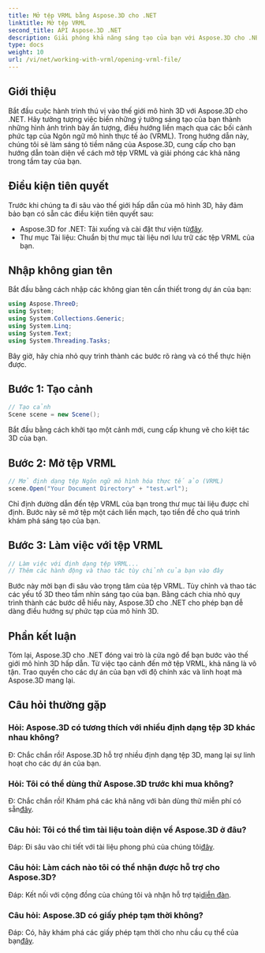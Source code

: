 ```yaml
---
title: Mở tệp VRML bằng Aspose.3D cho .NET
linktitle: Mở tệp VRML
second_title: API Aspose.3D .NET
description: Giải phóng khả năng sáng tạo của bạn với Aspose.3D cho .NET. Mở các tệp VRML một cách dễ dàng, biến ý tưởng của bạn thành những kiệt tác 3D tuyệt đẹp. Tải ngay!
type: docs
weight: 10
url: /vi/net/working-with-vrml/opening-vrml-file/
---
```

## Giới thiệu
Bắt đầu cuộc hành trình thú vị vào thế giới mô hình 3D với Aspose.3D cho .NET. Hãy tưởng tượng việc biến những ý tưởng sáng tạo của bạn thành những hình ảnh trình bày ấn tượng, điều hướng liền mạch qua các bối cảnh phức tạp của Ngôn ngữ mô hình thực tế ảo (VRML). Trong hướng dẫn này, chúng tôi sẽ làm sáng tỏ tiềm năng của Aspose.3D, cung cấp cho bạn hướng dẫn toàn diện về cách mở tệp VRML và giải phóng các khả năng trong tầm tay của bạn.
## Điều kiện tiên quyết
Trước khi chúng ta đi sâu vào thế giới hấp dẫn của mô hình 3D, hãy đảm bảo bạn có sẵn các điều kiện tiên quyết sau:
-  Aspose.3D for .NET: Tải xuống và cài đặt thư viện từ[đây](https://releases.aspose.com/3d/net/).
- Thư mục Tài liệu: Chuẩn bị thư mục tài liệu nơi lưu trữ các tệp VRML của bạn.
## Nhập không gian tên
Bắt đầu bằng cách nhập các không gian tên cần thiết trong dự án của bạn:
```csharp
using Aspose.ThreeD;
using System;
using System.Collections.Generic;
using System.Linq;
using System.Text;
using System.Threading.Tasks;
```
Bây giờ, hãy chia nhỏ quy trình thành các bước rõ ràng và có thể thực hiện được.
## Bước 1: Tạo cảnh
```csharp
// Tạo cảnh
Scene scene = new Scene();
```
Bắt đầu bằng cách khởi tạo một cảnh mới, cung cấp khung vẽ cho kiệt tác 3D của bạn.
## Bước 2: Mở tệp VRML
```csharp
// Mở định dạng tệp Ngôn ngữ mô hình hóa thực tế ảo (VRML)
scene.Open("Your Document Directory" + "test.wrl");
```
Chỉ định đường dẫn đến tệp VRML của bạn trong thư mục tài liệu được chỉ định. Bước này sẽ mở tệp một cách liền mạch, tạo tiền đề cho quá trình khám phá sáng tạo của bạn.
## Bước 3: Làm việc với tệp VRML
```csharp
// Làm việc với định dạng tệp VRML...
// Thêm các hành động và thao tác tùy chỉnh của bạn vào đây
```
Bước này mời bạn đi sâu vào trọng tâm của tệp VRML. Tùy chỉnh và thao tác các yếu tố 3D theo tầm nhìn sáng tạo của bạn.
Bằng cách chia nhỏ quy trình thành các bước dễ hiểu này, Aspose.3D cho .NET cho phép bạn dễ dàng điều hướng sự phức tạp của mô hình 3D.
## Phần kết luận
Tóm lại, Aspose.3D cho .NET đóng vai trò là cửa ngõ để bạn bước vào thế giới mô hình 3D hấp dẫn. Từ việc tạo cảnh đến mở tệp VRML, khả năng là vô tận. Trao quyền cho các dự án của bạn với độ chính xác và linh hoạt mà Aspose.3D mang lại.
## Câu hỏi thường gặp
### Hỏi: Aspose.3D có tương thích với nhiều định dạng tệp 3D khác nhau không?
Đ: Chắc chắn rồi! Aspose.3D hỗ trợ nhiều định dạng tệp 3D, mang lại sự linh hoạt cho các dự án của bạn.
### Hỏi: Tôi có thể dùng thử Aspose.3D trước khi mua không?
 Đ: Chắc chắn rồi! Khám phá các khả năng với bản dùng thử miễn phí có sẵn[đây](https://releases.aspose.com/).
### Câu hỏi: Tôi có thể tìm tài liệu toàn diện về Aspose.3D ở đâu?
 Đáp: Đi sâu vào chi tiết với tài liệu phong phú của chúng tôi[đây](https://reference.aspose.com/3d/net/).
### Câu hỏi: Làm cách nào tôi có thể nhận được hỗ trợ cho Aspose.3D?
 Đáp: Kết nối với cộng đồng của chúng tôi và nhận hỗ trợ tại[diễn đàn](https://forum.aspose.com/c/3d/18).
### Câu hỏi: Aspose.3D có giấy phép tạm thời không?
 Đáp: Có, hãy khám phá các giấy phép tạm thời cho nhu cầu cụ thể của bạn[đây](https://purchase.aspose.com/temporary-license/).